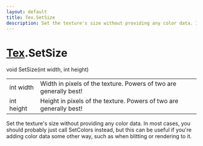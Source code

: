 ```yaml
---
layout: default
title: Tex.SetSize
description: Set the texture's size without providing any color data. In most cases, you should probably just call SetColors instead, but this can be useful if you're adding color data some other way, such as when blitting or rendering to it.
---
```

# [Tex]({{site.url}}/Pages/Reference/Tex.html).SetSize

<div class='signature' markdown='1'>
void SetSize(int width, int height)
</div>

|  |  |
|--|--|
|int width|Width in pixels of the texture. Powers of two              are generally best!|
|int height|Height in pixels of the texture. Powers of              two are generally best!|

Set the texture's size without providing any color data.
In most cases, you should probably just call SetColors instead,
but this can be useful if you're adding color data some other
way, such as when blitting or rendering to it.



